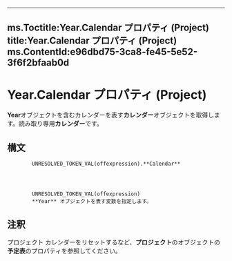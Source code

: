 

---
ms.Toctitle:Year.Calendar プロパティ (Project)
title:Year.Calendar プロパティ (Project)
ms.ContentId:e96dbd75-3ca8-fe45-5e52-3f6f2bfaab0d
---
# Year.Calendar プロパティ (Project)




**Year**オブジェクトを含むカレンダーを表す**カレンダー**オブジェクトを取得します。読み取り専用**カレンダー**です。

## 構文

            UNRESOLVED_TOKEN_VAL(offexpression).**Calendar**




            UNRESOLVED_TOKEN_VAL(offexpression)
            **Year** オブジェクトを表す変数を指定します。



## 注釈
プロジェクト カレンダーをリセットするなど、**プロジェクト**のオブジェクトの**予定表**のプロパティを参照してください。




